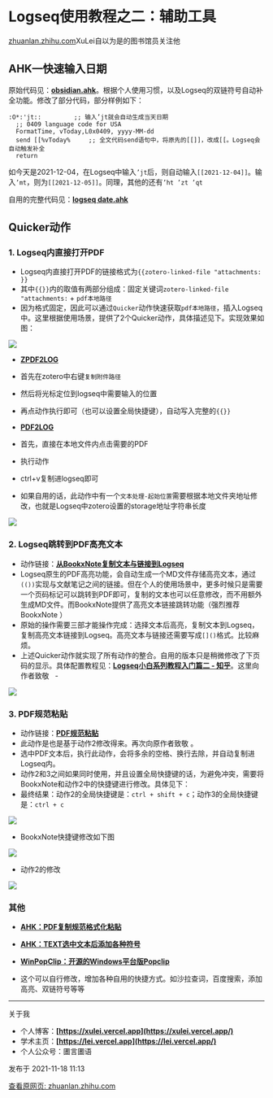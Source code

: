 # Logseq使用教程之二：辅助工具

[zhuanlan.zhihu.com](https://zhuanlan.zhihu.com/p/434690089)XuLei自以为是的图书馆员关注他

## **AHK—快速输入日期**

原始代码见：**[obsidian.ahk](https://gist.github.com/emisjerry/39e3dee49b4237267d12d45244991187)**。根据个人使用习惯，以及Logseq的双链符号自动补全功能。修改了部分代码，部分样例如下：

    :O*:'jt::         ;; 输入’jt就会自动生成当天日期
      ;; 0409 language code for USA
      FormatTime, vToday,L0x0409, yyyy-MM-dd
      send [[%vToday%     ;; 全文代码send语句中，将原先的[[]]，改成[[。Logseq会自动触发补全 
      return
    

如今天是2021-12-04，在Logseq中输入`’jt`后，则自动输入`[[2021-12-04]]`。输入`’mt`，则为`[[2021-12-05]]`。同理，其他的还有`’ht ’zt ’qt`

自用的完整代码见：**[logseq date.ahk](https://www.aliyundrive.com/s/9HNbJ5PUhwk)**

## **Quicker动作**

### **1\. Logseq内直接打开PDF**

*   Logseq内直接打开PDF的链接格式为`{{zotero-linked-file "attachments: }}`
*   其中`{{}}`内的取值有两部分组成：固定关键词`zotero-linked-file "attachments:` + `pdf本地路径`
*   因为格式固定，因此可以通过`Quicker`动作快速获取`pdf本地路径`，插入Logseq中。这里根据使用场景，提供了2个Quicker动作，具体描述见下。实现效果如图：

![](https://cubox.pro/c/filters:no_upscale()?imageUrl=https%3A%2F%2Fpic4.zhimg.com%2Fv2-58fbb3a15fbae6b2f7e7d00c910cf587_b.jpg)

*   **[ZPDF2LOG](https://getquicker.net/sharedaction?code=04add495-ccda-4221-f8ac-08d96304beb0)**

*   首先在zotero中右键`复制附件路径`
*   然后将光标定位到logseq中需要输入的位置
*   再点动作执行即可（也可以设置全局快捷键），自动写入完整的`{{}}`

*   **[PDF2LOG](https://getquicker.net/sharedaction?code=74ef40af-d7a4-4e06-f8ad-08d96304beb0)**

*   首先，直接在本地文件内点击需要的PDF
*   执行动作
*   ctrl+v复制进logseq即可
*   如果自用的话，此动作中有一个`文本处理-起始位置`需要根据本地文件夹地址修改，也就是Logseq中zotero设置的storage地址字符串长度

![](https://cubox.pro/c/filters:no_upscale()?imageUrl=https%3A%2F%2Fpic3.zhimg.com%2Fv2-db222d30354363905d9c74cd6eadbc8e_b.jpg)

### **2\. Logseq跳转到PDF高亮文本**

*   动作链接：**[从BookxNote复制文本与链接到Logseq](https://getquicker.net/Sharedaction?code=d61f19a1-364a-4d28-f714-08d96c99d246)**
*   Logseq原生的PDF高亮功能，会自动生成一个MD文件存储高亮文本，通过`(())`实现与文献笔记之间的链接。但在个人的使用场景中，更多时候只是需要一个页码标记可以跳转到PDF即可，复制的文本也可以任意修改，而不用额外生成MD文件。而BookxNote提供了高亮文本链接跳转功能（强烈推荐BookxNote ️ ️ ️）
*   原始的操作需要三部才能操作完成：选择文本后高亮，复制文本到Logseq，复制高亮文本链接到Logseq。高亮文本与链接还需要写成`[]()`格式。比较麻烦。
*   上述Quicker动作就实现了所有动作的整合。自用的版本只是稍微修改了下页码的显示。具体配置教程见：**[Logseq小白系列教程入门篇二 - 知乎](https://zhuanlan.zhihu.com/p/405764984?utm_source=wechat_session&utm_medium=social&utm_oi=41357590659072&utm_content=group3_article&utm_campaign=shareopn)**。这里向作者致敬 ️ ️ ️-
    

![](https://cubox.pro/c/filters:no_upscale()?imageUrl=https%3A%2F%2Fpic1.zhimg.com%2Fv2-9b432efe577e97613ed09bf632547370_b.jpg)

### **3\. PDF规范粘贴**

*   动作链接：**[PDF规范粘贴](https://getquicker.net/Sharedaction?code=023932c6-8c3a-4325-07b6-08d9864ddf23&fromMyShare=True)**
*   此动作是也是基于动作2修改得来。再次向原作者致敬 ️。
*   选中PDF文本后，执行此动作，会将多余的空格、换行去除，并自动复制进Logseq内。
*   动作2和3之间如果同时使用，并且设置全局快捷键的话，为避免冲突，需要将BookxNote和动作2中的快捷键进行修改。具体见下：
*   最终结果：动作2的全局快捷键是：`ctrl + shift + c`；动作3的全局快捷键是：`ctrl + c`

![](https://cubox.pro/c/filters:no_upscale()?imageUrl=https%3A%2F%2Fpic2.zhimg.com%2Fv2-016cc75e77a379ca2b4fcef4bf3f3695_b.jpg)

*   BookxNote快捷键修改如下图

![](https://cubox.pro/c/filters:no_upscale()?imageUrl=https%3A%2F%2Fpic1.zhimg.com%2Fv2-2e32c8fb3f8384ea4a7f5fc878220828_b.jpg)

*   动作2的修改

![](https://cubox.pro/c/filters:no_upscale()?imageUrl=https%3A%2F%2Fpic1.zhimg.com%2Fv2-5f6f7deb5cc963fcdbf3684feae54a34_b.jpg)

### 其他

*   **[AHK：PDF复制规范格式化粘贴](https://www.zhihu.com/question/41122422)**
*   **[AHK：TEXT选中文本后添加各种符号](https://gist.github.com/davebrny/088c48d6678617876b34f53571e92ee6)**
*   **[WinPopClip：开源的Windows平台版Popclip](https://github.com/millionart/WinPopclip)**

*   这个可以自行修改，增加各种自用的快捷方式。如沙拉查词，百度搜索，添加高亮、双链符号等等

* * *

关于我

*   个人博客：**[https://xulei.vercel.app](https://xulei.vercel.app/)**
*   学术主页：**[https://lei.vercel.app](https://lei.vercel.app/)**
*   个人公众号：圕言圕语

发布于 2021-11-18 11:13

[查看原网页: zhuanlan.zhihu.com](https://zhuanlan.zhihu.com/p/434690089)